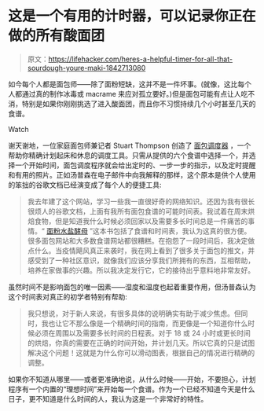 # 这是一个有用的计时器，可以记录你正在做的所有酸面团

> 原文：<https://lifehacker.com/heres-a-helpful-timer-for-all-that-sourdough-youre-maki-1842713080>

如今每个人都是面包师——除了面粉短缺，这并不是一件坏事。(就像，这比每个人都通过真的制作冰毒或 macrame 来应对孤立要好。)但是面包可能有点让人吃不消，特别是如果你刚刚挑选了进入酸面团，而且你不习惯持续几个小时甚至几天的食谱。

Watch

谢天谢地，一位家庭面包师兼记者 Stuart Thompson 创造了 [面包调度器](http://www.breadscheduler.com/#/) ，一个帮助你精确计划起床和休息的调度工具。只需从提供的六个食谱中选择一个，并选择一个开始时间，面包调度程序就会给出定时的、一步一步的指示，以及定时提醒和有用的照片。正如汤普森在电子邮件中向我解释的那样，这个原本是供个人使用的笨拙的谷歌文档已经演变成了每个人的便捷工具:

> 我去年建了这个网站，学习一些我一直很好奇的网络知识。还因为我有很长很烦人的谷歌文档，上面有我所有面包食谱的可能时间表。我试着在周末烘焙食物，但是知道我什么时候必须回家以及需要多长时间总是一件痛苦的事情。“ [面粉水盐酵母](https://kensartisan.com/flour-water-salt-yeast) ”这本书包括了食谱和时间表，我认为这真的很方便。很多面包网站和大多数食谱网站都很糟糕。在抱怨了一段时间后，我决定做点什么。当疫情飓风真正来袭时，我在网上看到了很多关于面包的推文，并感受到了一种社区意识，就像我们应该分享我们所拥有的东西，互相帮助，培养在家做事的兴趣。所以我决定发行它，它的接待出乎意料地非常友好。

虽然时间不是影响面包的唯一因素——湿度和温度也起着重要作用，但汤普森认为这个时间表对真正的初学者特别有帮助:

> 我只想说，对于新人来说，有很多具体的说明确实有助于减少焦虑。但同时，我也让它不那么像是一个精确时间的指南，而更像是一个知道你什么时候必须在周围以及需要多长时间的日程表。对于 18 或 24 小时或更长时间的烘焙，你真的需要在正确的时间开始，并计划几天。所以它真的只是试图解决这个问题！这就是为什么你可以滑动图表，根据自己的情况进行精确的调整。

如果你不知道从哪里——或者更准确地说，从什么时候——开始，不要担心，计划程序有一个内置的“理想时间”来开始每一个食谱。作为一个已经不知道今天是什么日子，更不知道是什么时间的人，我认为这是一个非常好的特性。